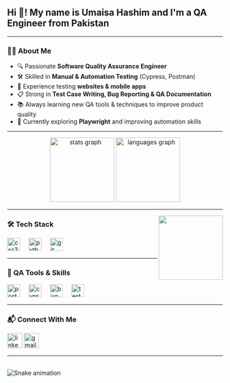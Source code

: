 <h2 align="left">Hi 👋! My name is Umaisa Hashim and I'm a QA Engineer from Pakistan</h2>

---

### 👩‍💻 About Me
- 🔍 Passionate **Software Quality Assurance Engineer**
- 🛠 Skilled in **Manual & Automation Testing** (Cypress, Postman)
- 📱 Experience testing **websites & mobile apps**
- 📋 Strong in **Test Case Writing, Bug Reporting & QA Documentation**
- 📚 Always learning new QA tools & techniques to improve product quality  
- 🌱 Currently exploring **Playwright** and improving automation skills

---

<div align="center">
  <img src="https://github-readme-stats.vercel.app/api?username=umaisahashim&hide_title=false&hide_rank=false&show_icons=true&include_all_commits=true&count_private=true&disable_animations=false&theme=dracula&locale=en&hide_border=false" height="150" alt="stats graph"  />
  <img src="https://github-readme-stats.vercel.app/api/top-langs?username=umaisahashim&locale=en&hide_title=false&layout=compact&card_width=320&langs_count=5&theme=dracula&hide_border=false" height="150" alt="languages graph"  />
</div>

---

<img align="right" height="150" src="https://i.imgflip.com/65efzo.gif"  />

### 🛠 Tech Stack
<div align="left">
  <img src="https://cdn.jsdelivr.net/gh/devicons/devicon/icons/css3/css3-original.svg" height="30" alt="css3 logo"  />
  <img width="12" />
  <img src="https://cdn.jsdelivr.net/gh/devicons/devicon/icons/python/python-original.svg" height="30" alt="python logo"  />
  <img width="12" />
  <img src="https://cdn.jsdelivr.net/gh/devicons/devicon/icons/git/git-original.svg" height="30" alt="git logo"  />
</div>

---

### 🧪 QA Tools & Skills
<div align="left">
  <img src="https://img.icons8.com/color/48/postman-api.png" height="30" alt="postman logo" />
  <img width="12" />
  <img src="https://img.icons8.com/color/48/cypress-test.png" height="30" alt="cypress logo" />
  <img width="12" />
  <img src="https://img.icons8.com/color/48/bug.png" height="30" alt="bug tracking" />
  <img width="12" />
  <img src="https://img.icons8.com/color/48/test-passed.png" height="30" alt="test case writing" />
</div>

---

### 📬 Connect With Me
<div align="left">
  <a href="https://www.linkedin.com/in/umaisa-hashim"><img src="https://img.shields.io/static/v1?message=LinkedIn&logo=linkedin&label=&color=0077B5&logoColor=white&labelColor=&style=for-the-badge" height="35" alt="linkedin logo"  /></a>
  <a href="mailto:umaisahashim123@gmail.com"><img src="https://img.shields.io/static/v1?message=Gmail&logo=gmail&label=&color=D14836&logoColor=white&labelColor=&style=for-the-badge" height="35" alt="gmail logo"  /></a>
</div>

---

<br clear="both">

<img src="https://raw.githubusercontent.com/maurodesouza/maurodesouza/output/snake.svg" alt="Snake animation" />
